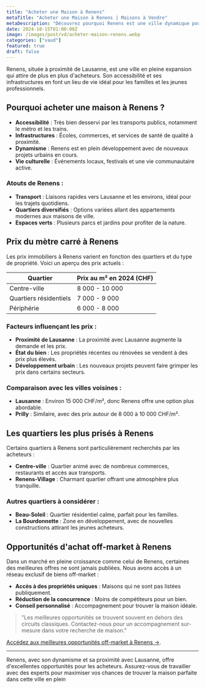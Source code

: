 ```yaml
---
title: "Acheter une Maison à Renens"
metaTitle: "Acheter une Maison à Renens | Maisons à Vendre"
metaDescription: "Découvrez pourquoi Renens est une ville dynamique pour acheter une maison. Explorez le marché immobilier local, les quartiers populaires et nos conseils pour réussir votre achat."
date: 2024-10-15T01:00:00Z
image: /images/post/vd/acheter-maison-renens.webp
categories: ["vaud"]
featured: true
draft: false
---
```


Renens, située à proximité de Lausanne, est une ville en pleine expansion qui attire de plus en plus d'acheteurs. Son accessibilité et ses infrastructures en font un lieu de vie idéal pour les familles et les jeunes professionnels.

## Pourquoi acheter une maison à Renens ?

- **Accessibilité** : Très bien desservi par les transports publics, notamment le métro et les trains.
- **Infrastructures** : Écoles, commerces, et services de santé de qualité à proximité.
- **Dynamisme** : Renens est en plein développement avec de nouveaux projets urbains en cours.
- **Vie culturelle** : Événements locaux, festivals et une vie communautaire active.

### Atouts de Renens :
- **Transport** : Liaisons rapides vers Lausanne et les environs, idéal pour les trajets quotidiens.
- **Quartiers diversifiés** : Options variées allant des appartements modernes aux maisons de ville.
- **Espaces verts** : Plusieurs parcs et jardins pour profiter de la nature.

## Prix du mètre carré à Renens

Les prix immobiliers à Renens varient en fonction des quartiers et du type de propriété. Voici un aperçu des prix actuels :

| Quartier                | Prix au m² en 2024 (CHF) |
|-------------------------|--------------------------|
| Centre-ville             | 8 000 - 10 000           |
| Quartiers résidentiels    | 7 000 - 9 000            |
| Périphérie                | 6 000 - 8 000            |

### Facteurs influençant les prix :
- **Proximité de Lausanne** : La proximité avec Lausanne augmente la demande et les prix.
- **État du bien** : Les propriétés récentes ou rénovées se vendent à des prix plus élevés.
- **Développement urbain** : Les nouveaux projets peuvent faire grimper les prix dans certains secteurs.

### Comparaison avec les villes voisines :
- **Lausanne** : Environ 15 000 CHF/m², donc Renens offre une option plus abordable.
- **Prilly** : Similaire, avec des prix autour de 8 000 à 10 000 CHF/m².

## Les quartiers les plus prisés à Renens

Certains quartiers à Renens sont particulièrement recherchés par les acheteurs :

- **Centre-ville** : Quartier animé avec de nombreux commerces, restaurants et accès aux transports.
- **Renens-Village** : Charmant quartier offrant une atmosphère plus tranquille.

### Autres quartiers à considérer :
- **Beau-Soleil** : Quartier résidentiel calme, parfait pour les familles.
- **La Bourdonnette** : Zone en développement, avec de nouvelles constructions attirant les jeunes acheteurs.

## Opportunités d'achat off-market à Renens

Dans un marché en pleine croissance comme celui de Renens, certaines des meilleures offres ne sont jamais publiées. Nous avons accès à un réseau exclusif de biens off-market :

- **Accès à des propriétés uniques** : Maisons qui ne sont pas listées publiquement.
- **Réduction de la concurrence** : Moins de compétiteurs pour un bien.
- **Conseil personnalisé** : Accompagnement pour trouver la maison idéale.

> "Les meilleures opportunités se trouvent souvent en dehors des circuits classiques. Contactez-nous pour un accompagnement sur-mesure dans votre recherche de maison."

[Accédez aux meilleures opportunités off-market à Renens ->](/contact).

---

Renens, avec son dynamisme et sa proximité avec Lausanne, offre d'excellentes opportunités pour les acheteurs. Assurez-vous de travailler avec des experts pour maximiser vos chances de trouver la maison parfaite dans cette ville en plein
